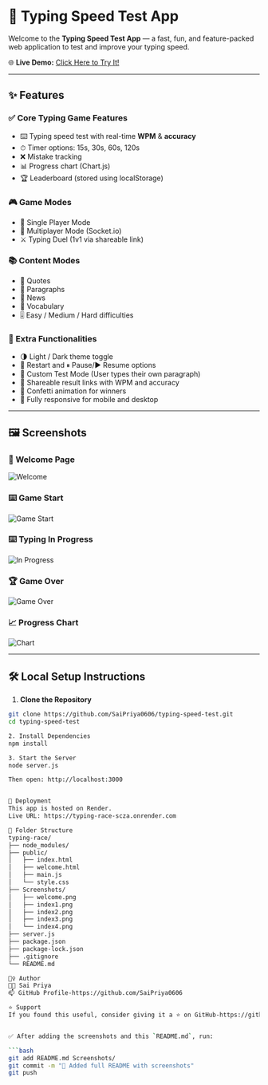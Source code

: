 # 🚀 Typing Speed Test App

Welcome to the **Typing Speed Test App** — a fast, fun, and feature-packed web application to test and improve your typing speed.

🌐 **Live Demo:** [Click Here to Try It!](https://typing-race-scza.onrender.com)

---

## ✨ Features

### ✅ Core Typing Game Features
- ⌨️ Typing speed test with real-time **WPM** & **accuracy**
- ⏱ Timer options: 15s, 30s, 60s, 120s
- ❌ Mistake tracking
- 📊 Progress chart (Chart.js)
- 🏆 Leaderboard (stored using localStorage)

### 🎮 Game Modes
- 👤 Single Player Mode
- 🤝 Multiplayer Mode (Socket.io)
- ⚔️ Typing Duel (1v1 via shareable link)

### 📚 Content Modes
- 📖 Quotes
- 📜 Paragraphs
- 📰 News
- 🧠 Vocabulary
- 🎚️ Easy / Medium / Hard difficulties

### 🧠 Extra Functionalities
- 🌗 Light / Dark theme toggle
- 🔁 Restart and ⏸ Pause/▶️ Resume options
- 🧾 Custom Test Mode (User types their own paragraph)
- 🔗 Shareable result links with WPM and accuracy
- 🎉 Confetti animation for winners
- 📱 Fully responsive for mobile and desktop

---

## 🖼️ Screenshots

### 🏁 Welcome Page
![Welcome](Screenshots/Welcome.png)

### ⌨️ Game Start
![Game Start](Screenshots/index1.png)

### ⌨️ Typing In Progress
![In Progress](Screenshots/index2.png)

### 🏆 Game Over
![Game Over](Screenshots/index3.png)

### 📈 Progress Chart
![Chart](Screenshots/index4.png)

---

## 🛠️ Local Setup Instructions

1. **Clone the Repository**

```bash
git clone https://github.com/SaiPriya0606/typing-speed-test.git
cd typing-speed-test

2. Install Dependencies
npm install

3. Start the Server
node server.js

Then open: http://localhost:3000


🚀 Deployment
This app is hosted on Render.
Live URL: https://typing-race-scza.onrender.com

📁 Folder Structure
typing-race/
├── node_modules/
├── public/
│   ├── index.html
│   ├── welcome.html
│   ├── main.js
│   └── style.css
├── Screenshots/
│   ├── welcome.png
│   ├── index1.png
│   ├── index2.png
│   ├── index3.png
│   └── index4.png
├── server.js
├── package.json
├── package-lock.json
├── .gitignore
└── README.md

🙋‍♀️ Author
👩‍💻 Sai Priya
📫 GitHub Profile-https://github.com/SaiPriya0606

⭐ Support
If you found this useful, consider giving it a ⭐ on GitHub-https://github.com/SaiPriya0606!


✅ After adding the screenshots and this `README.md`, run:

```bash
git add README.md Screenshots/
git commit -m "📝 Added full README with screenshots"
git push

